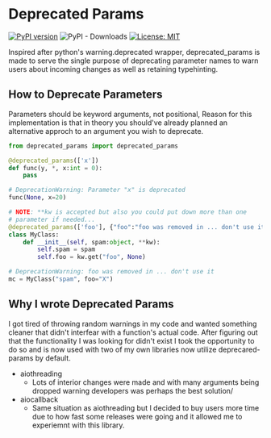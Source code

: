 # Deprecated Params 
[![PyPI version](https://badge.fury.io/py/deprecated-params.svg)](https://badge.fury.io/py/deprecated-params)
![PyPI - Downloads](https://img.shields.io/pypi/dm/deprecated-params)
[![License: MIT](https://img.shields.io/badge/License-MIT-yellow.svg)](https://opensource.org/licenses/MIT)

Inspired after python's warning.deprecated wrapper, deprecated_params is made to serve the single purpose of deprecating parameter names to warn users
about incoming changes as well as retaining typehinting.



## How to Deprecate Parameters
Parameters should be keyword arguments, not positional, Reason
for this implementation is that in theory you should've already 
planned an alternative approch to an argument you wish 
to deprecate.

```python
from deprecated_params import deprecated_params

@deprecated_params(['x'])
def func(y, *, x:int = 0):
    pass

# DeprecationWarning: Parameter "x" is deprecated
func(None, x=20)

# NOTE: **kw is accepted but also you could put down more than one 
# parameter if needed...
@deprecated_params(['foo'], {"foo":"foo was removed in ... don't use it"}, display_kw=False)
class MyClass:
    def __init__(self, spam:object, **kw):
        self.spam = spam
        self.foo = kw.get("foo", None)

# DeprecationWarning: foo was removed in ... don't use it
mc = MyClass("spam", foo="X")
```

## Why I wrote Deprecated Params
I got tired of throwing random warnings in my code and wanted something cleaner that didn't 
interfear with a function's actual code. After figuring out that the functionality 
I was looking for didn't exist I took the opportunity to do so and is now used with two of my own
libraries now utilize deprecared-params by default. 
- aiothreading
  - Lots of interior changes were made and with many arguments being dropped warning developers was perhaps the best solution/
- aiocallback
  - Same situation as aiothreading but I decided to buy users more time due to how fast some releases were going and it allowed
me to experiemnt with this library. 

